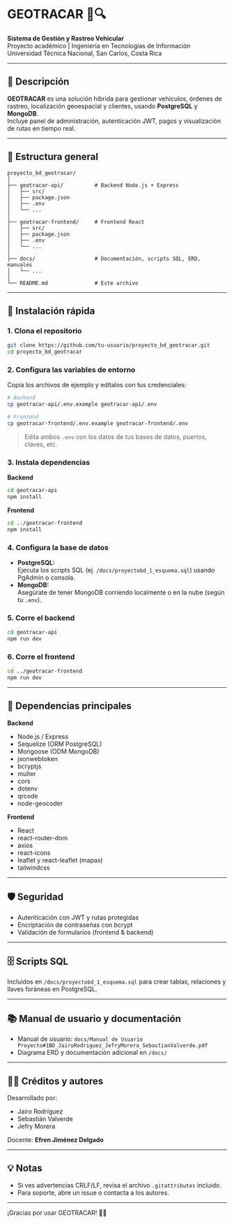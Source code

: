 # GEOTRACAR 🚗🔍

**Sistema de Gestión y Rastreo Vehicular**  
Proyecto académico | Ingeniería en Tecnologías de Información  
Universidad Técnica Nacional, San Carlos, Costa Rica

---

## 📖 Descripción

**GEOTRACAR** es una solución híbrida para gestionar vehículos, órdenes de rastreo, localización geoespacial y clientes, usando **PostgreSQL** y **MongoDB**.  
Incluye panel de administración, autenticación JWT, pagos y visualización de rutas en tiempo real.

---

## 📂 Estructura general

```plaintext
proyecto_bd_geotracar/
│
├── geotracar-api/          # Backend Node.js + Express
│   ├── src/
│   ├── package.json
│   ├── .env
│   └── ...
│
├── geotracar-frontend/     # Frontend React
│   ├── src/
│   ├── package.json
│   ├── .env
│   └── ...
│
├── docs/                   # Documentación, scripts SQL, ERD, manuales
│   └── ...
│
└── README.md               # Este archivo
```

---

## 🚀 Instalación rápida

### 1. Clona el repositorio

```bash
git clone https://github.com/tu-usuario/proyecto_bd_geotracar.git
cd proyecto_bd_geotracar
```

### 2. Configura las variables de entorno

Copia los archivos de ejemplo y edítalos con tus credenciales:

```bash
# Backend
cp geotracar-api/.env.example geotracar-api/.env

# Frontend
cp geotracar-frontend/.env.example geotracar-frontend/.env
```
> Edita ambos `.env` con los datos de tus bases de datos, puertos, claves, etc.

### 3. Instala dependencias

**Backend**
```bash
cd geotracar-api
npm install
```

**Frontend**
```bash
cd ../geotracar-frontend
npm install
```

### 4. Configura la base de datos

- **PostgreSQL:**  
  Ejecuta los scripts SQL (ej. `/docs/proyectobd_1_esquema.sql`) usando PgAdmin o consola.
- **MongoDB:**  
  Asegúrate de tener MongoDB corriendo localmente o en la nube (según tu `.env`).

### 5. Corre el backend

```bash
cd geotracar-api
npm run dev
```

### 6. Corre el frontend

```bash
cd ../geotracar-frontend
npm run dev
```

---

## 🧰 Dependencias principales

**Backend**
- Node.js / Express
- Sequelize (ORM PostgreSQL)
- Mongoose (ODM MongoDB)
- jsonwebtoken
- bcryptjs
- multer
- cors
- dotenv
- qrcode
- node-geocoder

**Frontend**
- React
- react-router-dom
- axios
- react-icons
- leaflet y react-leaflet (mapas)
- tailwindcss

---

## 🛡️ Seguridad

- Autenticación con JWT y rutas protegidas
- Encriptación de contraseñas con bcrypt
- Validación de formularios (frontend & backend)

---

## 🗄️ Scripts SQL

Incluidos en `/docs/proyectobd_1_esquema.sql` para crear tablas, relaciones y llaves foráneas en PostgreSQL.

---

## 📚 Manual de usuario y documentación

- Manual de usuario: `docs/Manual de Usuario Proyecto#1BD_JairoRodriguez_JefryMorera_SebastianValverde.pdf`
- Diagrama ERD y documentación adicional en `/docs/`

---

## 👨‍💻 Créditos y autores

Desarrollado por:
- Jairo Rodríguez
- Sebastián Valverde
- Jefry Morera

Docente: **Efren Jiménez Delgado**

---

## 💡 Notas

- Si ves advertencias CRLF/LF, revisa el archivo `.gitattributes` incluido.
- Para soporte, abre un issue o contacta a los autores.

---

¡Gracias por usar GEOTRACAR! 🚚📡
